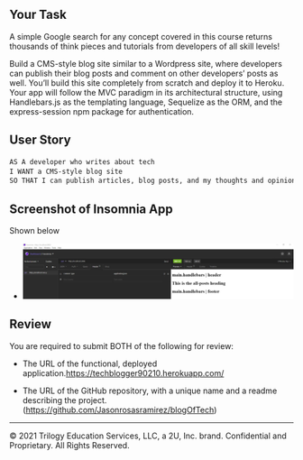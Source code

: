 ## Your Task

A simple Google search for any concept covered in this course returns thousands of think pieces and tutorials from developers of all skill levels!

Build a CMS-style blog site similar to a Wordpress site, where developers can publish their blog posts and comment on other developers’ posts as well. You’ll build this site completely from scratch and deploy it to Heroku. Your app will follow the MVC paradigm in its architectural structure, using Handlebars.js as the templating language, Sequelize as the ORM, and the express-session npm package for authentication.

## User Story

```md
AS A developer who writes about tech
I WANT a CMS-style blog site
SO THAT I can publish articles, blog posts, and my thoughts and opinions
```

## Screenshot of Insomnia App

Shown below
* ![Screenshot of the deployed application.](./screenshot.JPG)

## Review

You are required to submit BOTH of the following for review:

* The URL of the functional, deployed application.https://techblogger90210.herokuapp.com/

* The URL of the GitHub repository, with a unique name and a readme describing the project. (https://github.com/Jasonrosasramirez/blogOfTech)

---

© 2021 Trilogy Education Services, LLC, a 2U, Inc. brand. Confidential and Proprietary. All Rights Reserved.